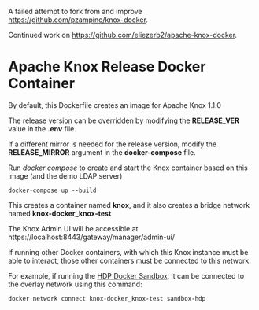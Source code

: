 A failed attempt to fork from and improve https://github.com/pzampino/knox-docker.

Continued work on https://github.com/eliezerb2/apache-knox-docker.

# Apache Knox Release Docker Container

By default, this Dockerfile creates an image for Apache Knox 1.1.0

The release version can be overridden by modifying the __RELEASE_VER__ value in the __.env__ file.

If a different mirror is needed for the release version, modify the __RELEASE_MIRROR__ argument in the __docker-compose__ file.

Run *docker compose* to create and start the Knox container based on this image (and the demo LDAP server)

    docker-compose up --build

This creates a container named __knox__, and it also creates a bridge network named __knox-docker_knox-test__

The Knox Admin UI will be accessible at https://localhost:8443/gateway/manager/admin-ui/


If running other Docker containers, with which this Knox instance must be able to interact, those other containers  must be connected to this network.

For example, if running the [HDP Docker Sandbox](https://hortonworks.com/products/sandbox/), it can be connected to the overlay network using this command:

    docker network connect knox-docker_knox-test sandbox-hdp




